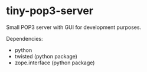 tiny-pop3-server
================

Small POP3 server with GUI for development purposes.

Dependencies:
- python
- twisted (python package)
- zope.interface (python package)
